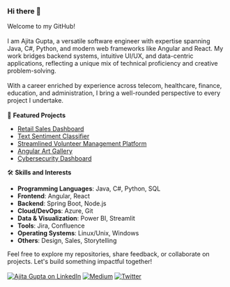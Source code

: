 ### Hi there 👋

Welcome to my GitHub!
<br><br>
I am Ajita Gupta, a versatile software engineer with expertise spanning Java, C#, Python, and modern web frameworks like Angular and React. My work bridges backend systems, intuitive UI/UX, and data-centric applications, reflecting a unique mix of technical proficiency and creative problem-solving.
<br><br>
With a career enriched by experience across telecom, healthcare, finance, education, and administration, I bring a well-rounded perspective to every project I undertake.
<br><br>
🚀 **Featured Projects**
<br>

- [Retail Sales Dashboard](https://github.com/ajitagupta/RetailSalesDashboard)
- [Text Sentiment Classifier](https://github.com/ajitagupta/textsentimentclassifier)
- [Streamlined Volunteer Management Platform](https://github.com/ajitagupta/react-volunteer-management-system)
- [Angular Art Gallery](https://github.com/ajitagupta/angular-art-gallery)
- [Cybersecurity Dashboard](https://github.com/ajitagupta/streamlit-cybersecurity-dashboard)

🛠️ **Skills and Interests**
<br>
- **Programming Languages**: Java, C#, Python, SQL
- **Frontend**: Angular, React
- **Backend**: Spring Boot, Node.js
- **Cloud/DevOps**: Azure, Git
- **Data & Visualization**: Power BI, Streamlit
- **Tools**: Jira, Confluence
- **Operating Systems**: Linux/Unix, Windows
- **Others**: Design, Sales, Storytelling

Feel free to explore my repositories, share feedback, or collaborate on projects. Let's build something impactful together!
<br><br>
[![Ajita Gupta on LinkedIn](https://img.shields.io/badge/LinkedIn-0077B5?style=for-the-badge&logo=linkedin&logoColor=white)](https://www.linkedin.com/in/ajita-gupta-430900109/)
[![Medium](https://img.shields.io/badge/Medium-12100E?style=for-the-badge&logo=medium&logoColor=white)](https://medium.com/@ajita-gupta)
[![Twitter](https://img.shields.io/badge/Twitter-1DA1F2?style=for-the-badge&logo=twitter&logoColor=white)](https://x.com/runswimbad)


<!--
**ajitagupta/ajitagupta** is a ✨ _special_ ✨ repository because its `README.md` (this file) appears on your GitHub profile.


More ideas up and about me:

- 🔭 I last wrote a [streamlit dashboard](https://github.com/ajitagupta/streamlit-cybersecurity-dashboard)
- 🌱 I’m currently learning azure, c#, .net
- 👯 I’m looking to collaborate on anything
- 🤔 I’m looking for help with the UI/UX design
- 💬 Ask me about Java, python, full-stack, computer science, linux
- 📫 How to reach me: LinkedIn
- 😄 Pronouns: she
- ⚡ Fun fact: I love to play
-->
